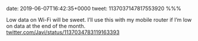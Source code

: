 date: 2019-06-07T16:42:35+0000
tweet: 1137037147817553920
%%%

Low data on Wi-Fi will be sweet. I’ll use this with my mobile router if I’m low on data at the end of the month. [twitter.com/Javi/status/1137034783119163393](https://twitter.com/Javi/status/1137034783119163393)

